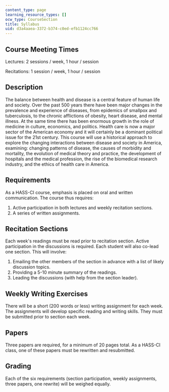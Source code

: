 ```yaml
---
content_type: page
learning_resource_types: []
ocw_type: CourseSection
title: Syllabus
uid: d3a4aaea-3372-b374-c0ed-efb1124cc766
---
```


Course Meeting Times
--------------------

Lectures: 2 sessions / week, 1 hour / session

Recitations: 1 session / week, 1 hour / session

Description
-----------

The balance between health and disease is a central feature of human life and society. Over the past 500 years there have been major changes in the prevalence and experience of diseases, from epidemics of smallpox and tuberculosis, to the chronic afflictions of obesity, heart disease, and mental illness. At the same time there has been enormous growth in the role of medicine in culture, economics, and politics. Health care is now a major sector of the American economy and it will certainly be a dominant political issue for the 21st century. This course will use a historical approach to explore the changing interactions between disease and society in America, examining: changing patterns of disease, the causes of morbidity and mortality, the evolution of medical theory and practice, the development of hospitals and the medical profession, the rise of the biomedical research industry, and the ethics of health care in America.

Requirements
------------

As a HASS-CI course, emphasis is placed on oral and written communication. The course thus requires:

1.  Active participation in both lectures and weekly recitation sections.
2.  A series of written assignments.

Recitation Sections
-------------------

Each week's readings must be read prior to recitation section. Active participation in the discussions is required. Each student will also co-lead one section. This will involve:

1.  Emailing the other members of the section in advance with a list of likely discussion topics.
2.  Providing a 5-10 minute summary of the readings.
3.  Leading the discussions (with help from the section leader).

Weekly Writing Exercises
------------------------

There will be a short (200 words or less) writing assignment for each week. The assignments will develop specific reading and writing skills. They must be submitted prior to section each week.

Papers
------

Three papers are required, for a minimum of 20 pages total. As a HASS-CI class, one of these papers must be rewritten and resubmitted.

Grading
-------

Each of the six requirements (section participation, weekly assignments, three papers, one rewrite) will be weighed equally.